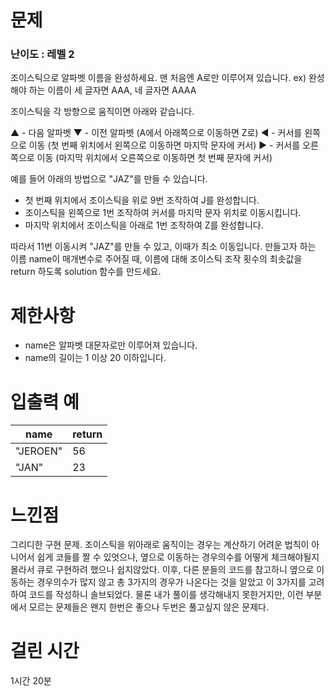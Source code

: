 # 문제

### 난이도 : 레벨 2

조이스틱으로 알파벳 이름을 완성하세요. 맨 처음엔 A로만 이루어져 있습니다.
ex) 완성해야 하는 이름이 세 글자면 AAA, 네 글자면 AAAA

조이스틱을 각 방향으로 움직이면 아래와 같습니다.

▲ - 다음 알파벳
▼ - 이전 알파벳 (A에서 아래쪽으로 이동하면 Z로)
◀ - 커서를 왼쪽으로 이동 (첫 번째 위치에서 왼쪽으로 이동하면 마지막 문자에 커서)
▶ - 커서를 오른쪽으로 이동 (마지막 위치에서 오른쪽으로 이동하면 첫 번째 문자에 커서)

예를 들어 아래의 방법으로 "JAZ"를 만들 수 있습니다.

- 첫 번째 위치에서 조이스틱을 위로 9번 조작하여 J를 완성합니다.
- 조이스틱을 왼쪽으로 1번 조작하여 커서를 마지막 문자 위치로 이동시킵니다.
- 마지막 위치에서 조이스틱을 아래로 1번 조작하여 Z를 완성합니다.

따라서 11번 이동시켜 "JAZ"를 만들 수 있고, 이때가 최소 이동입니다.
만들고자 하는 이름 name이 매개변수로 주어질 때, 이름에 대해 조이스틱 조작 횟수의 최솟값을 return 하도록 solution 함수를 만드세요.

# 제한사항

- name은 알파벳 대문자로만 이루어져 있습니다.
- name의 길이는 1 이상 20 이하입니다.

# 입출력 예

| name     | return |
| -------- | ------ |
| "JEROEN" | 56     |
| "JAN"    | 23     |

# 느낀점

그리디한 구현 문제. 조이스틱을 위아래로 움직이는 경우는 계산하기 어려운 법칙이 아니어서 쉽게 코들를 짤 수 있엇으나, 옆으로 이동하는 경우의수를 어떻게 체크해야될지 몰라서 큐로 구현하려 했으나 쉽지않았다. 이후, 다른 분들의 코드를 참고하니 옆으로 이동하는 경우의수가 많지 않고 총 3가지의 경우가 나온다는 것을 알았고 이 3가지를 고려하여 코드를 작성하니 솔브되었다. 물론 내가 풀이를 생각해내지 못한거지만, 이런 부분에서 모르는 문제들은 왠지 한번은 좋으나 두번은 풀고싶지 않은 문제다.

# 걸린 시간

1시간 20분
